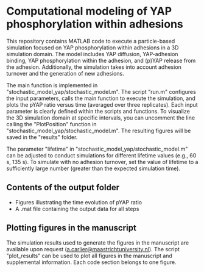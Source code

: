 # Computational modeling of YAP phosphorylation within adhesions

This repository contains MATLAB code to execute a particle-based simulation focused on YAP phosphorylation within adhesions in a 3D simulation domain. The model includes YAP diffusion, YAP-adhesion binding, YAP phosphorylation within the adhesion, and (p)YAP release from the adhesion. Additionally, the simulation takes into account adhesion turnover and the generation of new adhesions.

The main function is implemented in "stochastic_model_yap/stochastic_model.m". The script "run.m" configures the input parameters, calls the main function to execute the simulation, and plots the pYAP ratio versus time (averaged over three replicates). Each input parameter is clearly defined within the scripts and functions. To visualize the 3D simulation domain at specific intervals, you can uncomment the line calling the "PlotPosition" function in "stochastic_model_yap/stochastic_model.m". The resulting figures will be saved in the "results" folder.

The parameter "lifetime" in "stochastic_model_yap/stochastic_model.m" can be adjusted to conduct simulations for different lifetime values (e.g., 60 s, 135 s). To simulate with no adhesion turnover, set the value of lifetime to a sufficiently large number (greater than the expected simulation time). 

## Contents of the output folder
- Figures illustrating the time evolution of pYAP ratio
- A .mat file containing the output data for all steps

## Plotting figures in the manuscript
The simulation results used to generate the figures in the manuscript are available upon request (a.carlier@maastrichtuniversity.nl). The script "plot_results" can be used to plot all figures in the manuscript and supplemental information. Each code section belongs to one figure.



